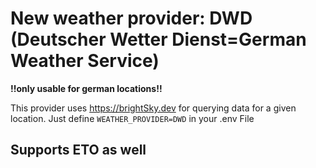 # New weather provider: DWD (Deutscher Wetter Dienst=German Weather Service)

**!!only usable for german locations!!**

This provider uses https://brightSky.dev for querying data for a given location.
Just define `WEATHER_PROVIDER=DWD` in your .env File

## Supports ETO as well
